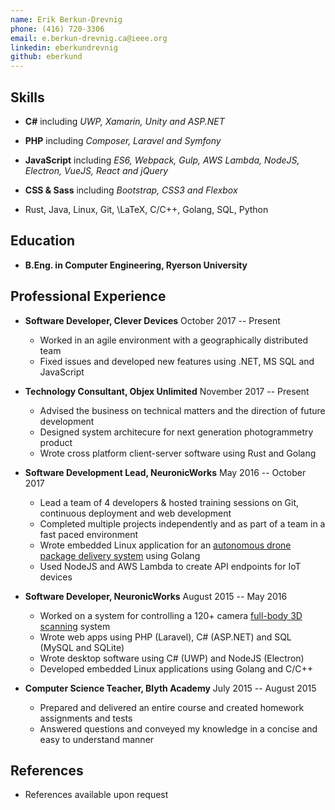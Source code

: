 ```yaml
---
name: Erik Berkun-Drevnig
phone: (416) 720-3306
email: e.berkun-drevnig.ca@ieee.org
linkedin: eberkundrevnig
github: eberkund
---
```


## Skills

*	**C#**
		including _UWP, Xamarin, Unity and ASP.NET_

*	**PHP**
		including _Composer, Laravel and Symfony_

*	**JavaScript**
		including _ES6, Webpack, Gulp, AWS Lambda, NodeJS, Electron, VueJS, React and jQuery_

*	**CSS & Sass**
		including _Bootstrap, CSS3 and Flexbox_

*	Rust, Java, Linux, Git, \LaTeX, C/C++, Golang, SQL, Python

## Education

*	**B.Eng. in Computer Engineering, Ryerson University**

## Professional Experience

*	**Software Developer, Clever Devices**
	October 2017 -- Present
	
	- Worked in an agile environment with a geographically distributed team
	- Fixed issues and developed new features using .NET, MS SQL and JavaScript

*	**Technology Consultant, Objex Unlimited**
	November 2017 -- Present

	- Advised the business on technical matters and the direction of future development
	- Designed system architecure for next generation photogrammetry product
	- Wrote cross platform client-server software using Rust and Golang

*	**Software Development Lead, NeuronicWorks**
	May 2016 -- October 2017

	- Lead a team of 4 developers & hosted training sessions on Git, continuous deployment and web development
	- Completed multiple projects independently and as part of a team in a fast paced environment
	- Wrote embedded Linux application for an [autonomous drone package delivery system](https://youtu.be/yMP2iZbFKvg?t=32) using Golang
	- Used NodeJS and AWS Lambda to create API endpoints for IoT devices

*	**Software Developer, NeuronicWorks**
	August 2015 -- May 2016
	
	- Worked on a system for controlling a 120+ camera [full-body 3D scanning](http://pics-3d.com/) system
	- Wrote web apps using PHP (Laravel), C# (ASP.NET) and SQL (MySQL and SQLite)
	- Wrote desktop software using C# (UWP) and NodeJS (Electron)
	- Developed embedded Linux applications using Golang and C/C++

*	**Computer Science Teacher, Blyth Academy**
	July 2015 -- August 2015

	- Prepared and delivered an entire course and created homework assignments and tests
	- Answered questions and conveyed my knowledge in a concise and easy to understand manner

## References

*	References available upon request
